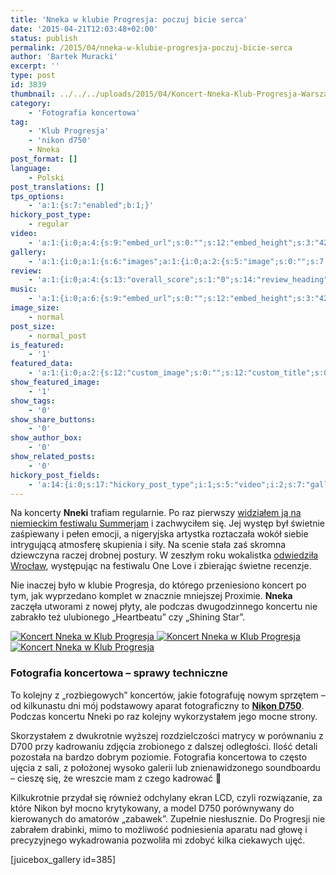 ```yaml
---
title: 'Nneka w klubie Progresja: poczuj bicie serca'
date: '2015-04-21T12:03:48+02:00'
status: publish
permalink: /2015/04/nneka-w-klubie-progresja-poczuj-bicie-serca
author: 'Bartek Muracki'
excerpt: ''
type: post
id: 3839
thumbnail: ../../../uploads/2015/04/Koncert-Nneka-Klub-Progresja-Warszawaphoto-Bartek-Muracki-4567.jpg
category:
    - 'Fotografia koncertowa'
tag:
    - 'Klub Progresja'
    - 'nikon d750'
    - Nneka
post_format: []
language:
    - Polski
post_translations: []
tps_options:
    - 'a:1:{s:7:"enabled";b:1;}'
hickory_post_type:
    - regular
video:
    - 'a:1:{i:0;a:4:{s:9:"embed_url";s:0:"";s:12:"embed_height";s:3:"420";s:15:"self_hosted_url";s:0:"";s:18:"self_hosted_height";s:3:"420";}}'
gallery:
    - 'a:1:{i:0;a:1:{s:6:"images";a:1:{i:0;a:2:{s:5:"image";s:0:"";s:7:"caption";s:0:"";}}}}'
review:
    - 'a:1:{i:0;a:4:{s:13:"overall_score";s:1:"0";s:14:"review_heading";s:0:"";s:12:"summary_text";s:0:"";s:8:"criteria";a:1:{i:0;a:2:{s:4:"name";s:0:"";s:5:"score";s:1:"0";}}}}'
music:
    - 'a:1:{i:0;a:6:{s:9:"embed_url";s:0:"";s:12:"embed_height";s:3:"420";s:16:"soundcloud_embed";s:0:"";s:33:"soundcloud_include_featured_image";s:1:"0";s:13:"spotify_embed";s:0:"";s:30:"spotify_include_featured_image";s:1:"0";}}'
image_size:
    - normal
post_size:
    - normal_post
is_featured:
    - '1'
featured_data:
    - 'a:1:{i:0;a:2:{s:12:"custom_image";s:0:"";s:12:"custom_title";s:0:"";}}'
show_featured_image:
    - '1'
show_tags:
    - '0'
show_share_buttons:
    - '0'
show_author_box:
    - '0'
show_related_posts:
    - '0'
hickory_post_fields:
    - 'a:14:{i:0;s:17:"hickory_post_type";i:1;s:5:"video";i:2;s:7:"gallery";i:3;s:6:"review";i:4;s:5:"music";i:5;s:10:"image_size";i:6;s:9:"post_size";i:7;s:11:"is_featured";i:8;s:13:"featured_data";i:9;s:19:"show_featured_image";i:10;s:9:"show_tags";i:11;s:18:"show_share_buttons";i:12;s:15:"show_author_box";i:13;s:18:"show_related_posts";}'
---
```

Na koncerty **Nneki** trafiam regularnie. Po raz pierwszy [widziałem ją na niemieckim festiwalu Summerjam](http://music.bartekmuracki.com/2010/07/summerjam-festival-2010-nneka-2/ "Zdjęcia Nneka - Summerjam Festival 2010") i zachwyciłem się. Jej występ był świetnie zaśpiewany i pełen emocji, a nigeryjska artystka roztaczała wokół siebie intrygującą atmosferę skupienia i siły. Na scenie stała zaś skromna dziewczyna raczej drobnej postury. W zeszłym roku wokalistka [odwiedziła Wrocław](http://music.bartekmuracki.com/2014/11/nneka-love-sound-fest-2014/ "Zdjęcia Nneka, koncert na One Love Sound Fest 2014"), występując na festiwalu One Love i zbierając świetne recenzje.

Nie inaczej było w klubie Progresja, do którego przeniesiono koncert po tym, jak wyprzedano komplet w znacznie mniejszej Proximie. **Nneka** zaczęła utworami z nowej płyty, ale podczas dwugodzinnego koncertu nie zabrakło też ulubionego „Heartbeatu” czy „Shining Star”.

[![Koncert Nneka w Klub Progresja](http://music.bartekmuracki.com/wp-content/uploads/2015/04/Koncert-Nneka-Klub-Progresja-Warszawaphoto-Bartek-Muracki-4506.jpg "Zdjęcia Nneka - koncert w Warszawie | Nneka concert photos")](http://photos.music.bartekmuracki.com/fotografia-koncertowa/385/Nneka-Klub-Progresja)[  ](http://photos.music.bartekmuracki.com/fotografia-koncertowa/385/Nneka-Klub-Progresja)[![Koncert Nneka w Klub Progresja](http://music.bartekmuracki.com/wp-content/uploads/2015/04/Koncert-Nneka-Klub-Progresja-Warszawaphoto-Bartek-Muracki-4567.jpg "Zdjęcia Nneka - koncert w Warszawie | Nneka concert photos")](http://photos.music.bartekmuracki.com/fotografia-koncertowa/385/Nneka-Klub-Progresja) [  
![Koncert Nneka w Klub Progresja](http://music.bartekmuracki.com/wp-content/uploads/2015/04/Koncert-Nneka-Klub-Progresja-Warszawaphoto-Bartek-Muracki-5137.jpg "Zdjęcia Nneka - koncert w Warszawie | Nneka concert photos")](http://photos.music.bartekmuracki.com/fotografia-koncertowa/385/Nneka-Klub-Progresja)

### Fotografia koncertowa – sprawy techniczne

To kolejny z „rozbiegowych” koncertów, jakie fotografuję nowym sprzętem – od kilkunastu dni mój podstawowy aparat fotograficzny to **[Nikon D750](http://music.bartekmuracki.com/tag/nikon-d750/ "Nikon D750")**. Podczas koncertu Nneki po raz kolejny wykorzystałem jego mocne strony.

Skorzystałem z dwukrotnie wyższej rozdzielczości matrycy w porównaniu z D700 przy kadrowaniu zdjęcia zrobionego z dalszej odległości. Ilość detali pozostała na bardzo dobrym poziomie. Fotografia koncertowa to często ujęcia z sali, z położonej wysoko galerii lub znienawidzonego soundboardu – cieszę się, że wreszcie mam z czego kadrować 🙂

Kilkukrotnie przydał się również odchylany ekran LCD, czyli rozwiązanie, za które Nikon był mocno krytykowany, a model D750 porównywany do kierowanych do amatorów „zabawek”. Zupełnie niesłusznie. Do Progresji nie zabrałem drabinki, mimo to możliwość podniesienia aparatu nad głowę i precyzyjnego wykadrowania pozwoliła mi zdobyć kilka ciekawych ujęć.

\[juicebox\_gallery id=385\]